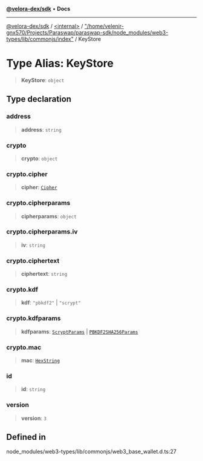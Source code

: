 [**@velora-dex/sdk**](../../../../README.md) • **Docs**

***

[@velora-dex/sdk](../../../../globals.md) / [\<internal\>](../../../README.md) / ["/home/velenir-gnx570/Projects/Paraswap/paraswap-sdk/node\_modules/web3-types/lib/commonjs/index"](../README.md) / KeyStore

# Type Alias: KeyStore

> **KeyStore**: `object`

## Type declaration

### address

> **address**: `string`

### crypto

> **crypto**: `object`

### crypto.cipher

> **cipher**: [`Cipher`](Cipher.md)

### crypto.cipherparams

> **cipherparams**: `object`

### crypto.cipherparams.iv

> **iv**: `string`

### crypto.ciphertext

> **ciphertext**: `string`

### crypto.kdf

> **kdf**: `"pbkdf2"` \| `"scrypt"`

### crypto.kdfparams

> **kdfparams**: [`ScryptParams`](ScryptParams.md) \| [`PBKDF2SHA256Params`](PBKDF2SHA256Params.md)

### crypto.mac

> **mac**: [`HexString`](../../../type-aliases/HexString.md)

### id

> **id**: `string`

### version

> **version**: `3`

## Defined in

node\_modules/web3-types/lib/commonjs/web3\_base\_wallet.d.ts:27
